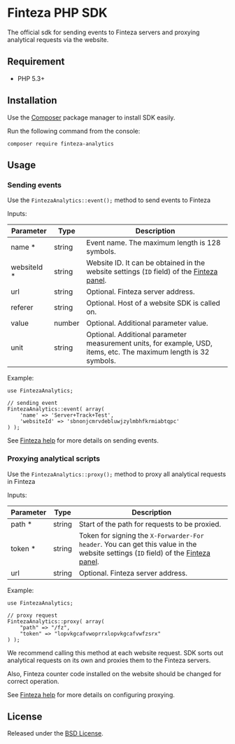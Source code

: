# Finteza PHP SDK

The official sdk for sending events to Finteza servers and proxying analytical requests via the website.

## Requirement

- PHP 5.3+

## Installation

Use the [Сomposer](http://getcomposer.org/download/) package manager to install SDK easily.

Run the following command from the console:

```
composer require finteza-analytics
```

## Usage

### Sending events

Use the `FintezaAnalytics::event();` method to send events to Finteza

Inputs:

| Parameter | Type | Description |
| --------- | ---- | ----------- |
| name * | string | Event name. The maximum length is 128 symbols. |
| websiteId * | string | Website ID. It can be obtained in the website settings (`ID` field) of the [Finteza panel](https://panel.finteza.com/). |
| url | string | Optional. Finteza server address. |
| referer | string | Optional. Host of a website SDK is called on. |
| value | number | Optional. Additional parameter value. |
| unit | string | Optional. Additional parameter measurement units, for example, USD, items, etc. The maximum length is 32 symbols. |

Example:

```
use FintezaAnalytics;

// sending event
FintezaAnalytics::event( array(
    'name' => 'Server+Track+Test',
    'websiteId' => 'sbnonjcmrvdebluwjzylmbhfkrmiabtqpc'
) );
```

See [Finteza help](https://www.finteza.com/en/developer/php-sdk/php-sdk-events) for more details on sending events.

### Proxying analytical scripts

Use the `FintezaAnalytics::proxy();` method to proxy all analytical requests in Finteza

Inputs:

| Parameter | Type | Description |
| --------- | ---- | ----------- |
| path * | string | Start of the path for requests to be proxied. |
| token * | string | Token for signing the `X-Forwarder-For header`. You can get this value in the website settings (`ID` field) of the [Finteza panel](https://panel.finteza.com/). |
| url | string | Optional. Finteza server address. |

Example:

```
use FintezaAnalytics;

// proxy request
FintezaAnalytics::proxy( array(
    "path" => "/fz",
    "token" => "lopvkgcafvwoprrxlopvkgcafvwfzsrx"
) );
```

We recommend calling this method at each website request. SDK sorts out analytical requests on its own and proxies them to the Finteza servers.

Also, Finteza counter code installed on the website should be changed for correct operation.

See [Finteza help](https://www.finteza.com/en/developer/insert-code/proxy-script-request) for more details on configuring proxying.

## License

Released under the [BSD License](https://opensource.org/licenses/BSD-3-Clause).